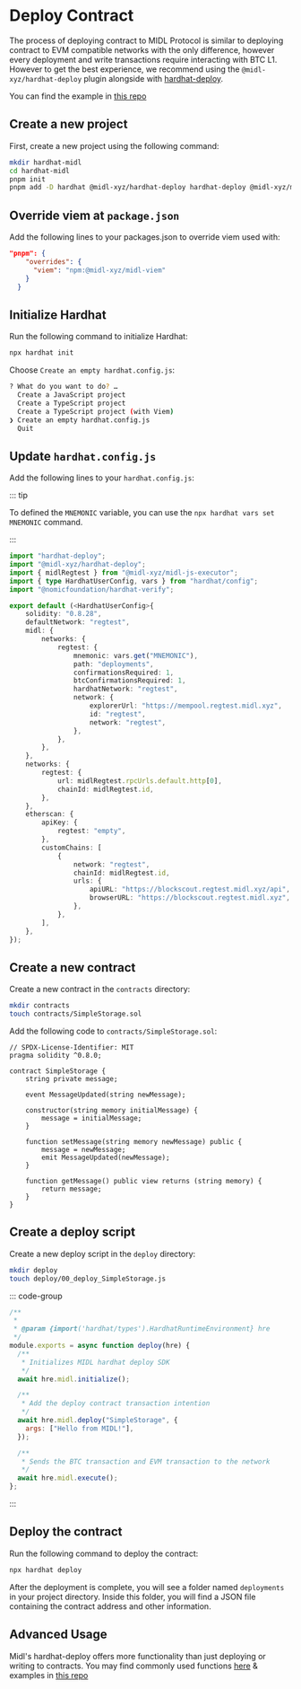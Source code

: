 # Deploy Contract

The process of deploying contract to MIDL Protocol is similar to deploying contract to EVM compatible networks with the only difference, however every deployment and write transactions require interacting with BTC L1. However to get the best experience, we recommend using the `@midl-xyz/hardhat-deploy` plugin alongside with [hardhat-deploy](https://github.com/wighawag/hardhat-deploy).

You can find the example in [this repo](https://github.com/midl-xyz/smart-contract-deploy-starter)

## Create a new project

First, create a new project using the following command:

```bash
mkdir hardhat-midl
cd hardhat-midl
pnpm init
pnpm add -D hardhat @midl-xyz/hardhat-deploy hardhat-deploy @midl-xyz/midl-js-executor
```

## Override viem at `package.json`

Add the following lines to your packages.json to override viem used with:

```json
"pnpm": {
    "overrides": {
      "viem": "npm:@midl-xyz/midl-viem"
    }
  }
```

## Initialize Hardhat

Run the following command to initialize Hardhat:

```bash
npx hardhat init
```

Choose `Create an empty hardhat.config.js`:

```bash
? What do you want to do? …
  Create a JavaScript project
  Create a TypeScript project
  Create a TypeScript project (with Viem)
❯ Create an empty hardhat.config.js
  Quit
```

## Update `hardhat.config.js`

Add the following lines to your `hardhat.config.js`:

::: tip

To defined the `MNEMONIC` variable, you can use the `npx hardhat vars set MNEMONIC` command.

:::

```ts
import "hardhat-deploy";
import "@midl-xyz/hardhat-deploy";
import { midlRegtest } from "@midl-xyz/midl-js-executor";
import { type HardhatUserConfig, vars } from "hardhat/config";
import "@nomicfoundation/hardhat-verify";

export default (<HardhatUserConfig>{
	solidity: "0.8.28",
	defaultNetwork: "regtest",
	midl: {
		networks: {
			regtest: {
				mnemonic: vars.get("MNEMONIC"),
				path: "deployments",
				confirmationsRequired: 1,
				btcConfirmationsRequired: 1,
				hardhatNetwork: "regtest",
				network: {
					explorerUrl: "https://mempool.regtest.midl.xyz",
					id: "regtest",
					network: "regtest",
				},
			},
		},
	},
	networks: {
		regtest: {
			url: midlRegtest.rpcUrls.default.http[0],
			chainId: midlRegtest.id,
		},
	},
	etherscan: {
		apiKey: {
			regtest: "empty",
		},
		customChains: [
			{
				network: "regtest",
				chainId: midlRegtest.id,
				urls: {
					apiURL: "https://blockscout.regtest.midl.xyz/api",
					browserURL: "https://blockscout.regtest.midl.xyz",
				},
			},
		],
	},
});
```

## Create a new contract

Create a new contract in the `contracts` directory:

```bash
mkdir contracts
touch contracts/SimpleStorage.sol
```

Add the following code to `contracts/SimpleStorage.sol`:

```solidity
// SPDX-License-Identifier: MIT
pragma solidity ^0.8.0;

contract SimpleStorage {
    string private message;

    event MessageUpdated(string newMessage);

    constructor(string memory initialMessage) {
        message = initialMessage;
    }

    function setMessage(string memory newMessage) public {
        message = newMessage;
        emit MessageUpdated(newMessage);
    }

    function getMessage() public view returns (string memory) {
        return message;
    }
}
```

## Create a deploy script

Create a new deploy script in the `deploy` directory:

```bash
mkdir deploy
touch deploy/00_deploy_SimpleStorage.js
```

::: code-group

```javascript [00_deploy_SimpleStorage.js]
/**
 *
 * @param {import('hardhat/types').HardhatRuntimeEnvironment} hre
 */
module.exports = async function deploy(hre) {
  /**
   * Initializes MIDL hardhat deploy SDK
   */
  await hre.midl.initialize();

  /**
   * Add the deploy contract transaction intention
   */
  await hre.midl.deploy("SimpleStorage", {
    args: ["Hello from MIDL!"],
  });

  /**
   * Sends the BTC transaction and EVM transaction to the network
   */
  await hre.midl.execute();
};
```

:::

## Deploy the contract

Run the following command to deploy the contract:

```bash
npx hardhat deploy
```

After the deployment is complete, you will see a folder named `deployments` in your project directory. Inside this folder, you will find a JSON file containing the contract address and other information.


## Advanced Usage
Midl's hardhat-deploy offers more functionality than just deploying or writing to contracts. You may find commonly used functions [here](../tools/contracts/advancedUsage.md) & examples in [this repo](https://github.com/midl-xyz/smart-contract-deploy-starter)
